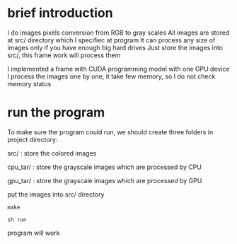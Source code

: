 # brief introduction
I do images pixels conversion from RGB to gray scales
All images are stored at src/ directory which I specifiec at program
It can process any size of images only if you have enough big hard drives
Just store the images into src/, this frame work will process them

I implemented a frame with CUDA programming model with one GPU device
I process the images one by one, it take few memory, so I do not check memory status

# run the program
To make sure the program could run, we should create three folders in project directory:

src/ : store the colored images

cpu_tar/ : store the grayscale images which are processed by CPU

gpu_tar/ : store the grayscale images which are processed by GPU

put the images into src/ directory

	make

	sh run

program will work


